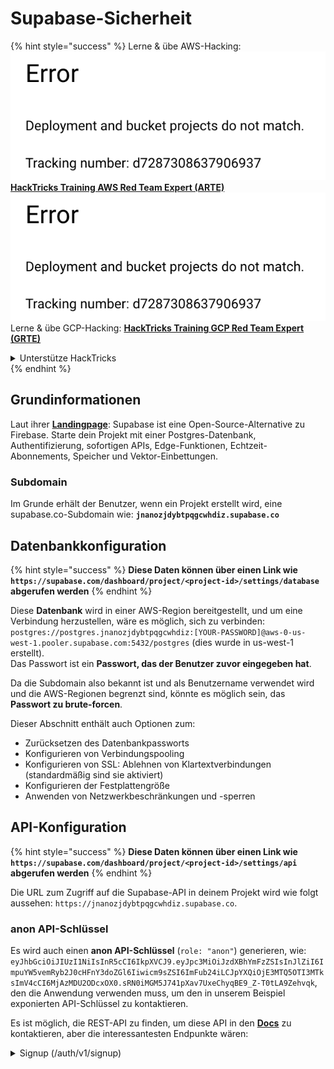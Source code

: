 # Supabase-Sicherheit

{% hint style="success" %}
Lerne & übe AWS-Hacking:<img src="../.gitbook/assets/image (1) (1).png" alt="" data-size="line">[**HackTricks Training AWS Red Team Expert (ARTE)**](https://training.hacktricks.xyz/courses/arte)<img src="../.gitbook/assets/image (1) (1).png" alt="" data-size="line">\
Lerne & übe GCP-Hacking: <img src="../.gitbook/assets/image (2).png" alt="" data-size="line">[**HackTricks Training GCP Red Team Expert (GRTE)**<img src="../.gitbook/assets/image (2).png" alt="" data-size="line">](https://training.hacktricks.xyz/courses/grte)

<details>

<summary>Unterstütze HackTricks</summary>

* Überprüfe die [**Abonnementpläne**](https://github.com/sponsors/carlospolop)!
* **Tritt der** 💬 [**Discord-Gruppe**](https://discord.gg/hRep4RUj7f) oder der [**Telegram-Gruppe**](https://t.me/peass) bei oder **folge** uns auf **Twitter** 🐦 [**@hacktricks\_live**](https://twitter.com/hacktricks\_live)**.**
* **Teile Hacking-Tricks, indem du PRs zu den** [**HackTricks**](https://github.com/carlospolop/hacktricks) und [**HackTricks Cloud**](https://github.com/carlospolop/hacktricks-cloud) GitHub-Repos einreichst.

</details>
{% endhint %}

## Grundinformationen

Laut ihrer [**Landingpage**](https://supabase.com/): Supabase ist eine Open-Source-Alternative zu Firebase. Starte dein Projekt mit einer Postgres-Datenbank, Authentifizierung, sofortigen APIs, Edge-Funktionen, Echtzeit-Abonnements, Speicher und Vektor-Einbettungen.

### Subdomain

Im Grunde erhält der Benutzer, wenn ein Projekt erstellt wird, eine supabase.co-Subdomain wie: **`jnanozjdybtpqgcwhdiz.supabase.co`**

## **Datenbankkonfiguration**

{% hint style="success" %}
**Diese Daten können über einen Link wie `https://supabase.com/dashboard/project/<project-id>/settings/database` abgerufen werden**
{% endhint %}

Diese **Datenbank** wird in einer AWS-Region bereitgestellt, und um eine Verbindung herzustellen, wäre es möglich, sich zu verbinden: `postgres://postgres.jnanozjdybtpqgcwhdiz:[YOUR-PASSWORD]@aws-0-us-west-1.pooler.supabase.com:5432/postgres` (dies wurde in us-west-1 erstellt).\
Das Passwort ist ein **Passwort, das der Benutzer zuvor eingegeben hat**.

Da die Subdomain also bekannt ist und als Benutzername verwendet wird und die AWS-Regionen begrenzt sind, könnte es möglich sein, das **Passwort zu brute-forcen**.

Dieser Abschnitt enthält auch Optionen zum:

* Zurücksetzen des Datenbankpassworts
* Konfigurieren von Verbindungspooling
* Konfigurieren von SSL: Ablehnen von Klartextverbindungen (standardmäßig sind sie aktiviert)
* Konfigurieren der Festplattengröße
* Anwenden von Netzwerkbeschränkungen und -sperren

## API-Konfiguration

{% hint style="success" %}
**Diese Daten können über einen Link wie `https://supabase.com/dashboard/project/<project-id>/settings/api` abgerufen werden**
{% endhint %}

Die URL zum Zugriff auf die Supabase-API in deinem Projekt wird wie folgt aussehen: `https://jnanozjdybtpqgcwhdiz.supabase.co`.

### anon API-Schlüssel

Es wird auch einen **anon API-Schlüssel** (`role: "anon"`) generieren, wie: `eyJhbGciOiJIUzI1NiIsInR5cCI6IkpXVCJ9.eyJpc3MiOiJzdXBhYmFzZSIsInJlZiI6ImpuYW5vemRyb2J0cHFnY3doZGl6Iiwicm9sZSI6ImFub24iLCJpYXQiOjE3MTQ5OTI3MTksImV4cCI6MjAzMDU2ODcxOX0.sRN0iMGM5J741pXav7UxeChyqBE9_Z-T0tLA9Zehvqk`, den die Anwendung verwenden muss, um den in unserem Beispiel exponierten API-Schlüssel zu kontaktieren.

Es ist möglich, die REST-API zu finden, um diese API in den [**Docs**](https://supabase.com/docs/reference/self-hosting-auth/returns-the-configuration-settings-for-the-gotrue-server) zu kontaktieren, aber die interessantesten Endpunkte wären:

<details>

<summary>Signup (/auth/v1/signup)</summary>
```
POST /auth/v1/signup HTTP/2
Host: id.io.net
Content-Length: 90
X-Client-Info: supabase-js-web/2.39.2
Sec-Ch-Ua: "Not-A.Brand";v="99", "Chromium";v="124"
Sec-Ch-Ua-Mobile: ?0
Authorization: Bearer eyJhbGciOiJIUzI1NiIsInR5cCI6IkpXVCJ9.eyJpc3MiOiJzdXBhYmFzZSIsInJlZiI6ImpuYW5vemRyb2J0cHFnY3doZGl6Iiwicm9sZSI6ImFub24iLCJpYXQiOjE3MTQ5OTI3MTksImV4cCI6MjAzMDU2ODcxOX0.sRN0iMGM5J741pXav7UxeChyqBE9_Z-T0tLA9Zehvqk
User-Agent: Mozilla/5.0 (Windows NT 10.0; Win64; x64) AppleWebKit/537.36 (KHTML, like Gecko) Chrome/124.0.6367.60 Safari/537.36
Content-Type: application/json;charset=UTF-8
Apikey: eyJhbGciOiJIUzI1NiIsInR5cCI6IkpXVCJ9.eyJpc3MiOiJzdXBhYmFzZSIsInJlZiI6ImpuYW5vemRyb2J0cHFnY3doZGl6Iiwicm9sZSI6ImFub24iLCJpYXQiOjE3MTQ5OTI3MTksImV4cCI6MjAzMDU2ODcxOX0.sRN0iMGM5J741pXav7UxeChyqBE9_Z-T0tLA9Zehvqk
Sec-Ch-Ua-Platform: "macOS"
Accept: */*
Origin: https://cloud.io.net
Sec-Fetch-Site: same-site
Sec-Fetch-Mode: cors
Sec-Fetch-Dest: empty
Referer: https://cloud.io.net/
Accept-Encoding: gzip, deflate, br
Accept-Language: en-GB,en-US;q=0.9,en;q=0.8
Priority: u=1, i

{"email":"test@exmaple.com","password":"SomeCOmplexPwd239."}
```
</details>

<details>

<summary>Anmeldung (/auth/v1/token?grant_type=password)</summary>
```
POST /auth/v1/token?grant_type=password HTTP/2
Host: hypzbtgspjkludjcnjxl.supabase.co
Content-Length: 80
X-Client-Info: supabase-js-web/2.39.2
Sec-Ch-Ua: "Not-A.Brand";v="99", "Chromium";v="124"
Sec-Ch-Ua-Mobile: ?0
Authorization: Bearer eyJhbGciOiJIUzI1NiIsInR5cCI6IkpXVCJ9.eyJpc3MiOiJzdXBhYmFzZSIsInJlZiI6ImpuYW5vemRyb2J0cHFnY3doZGl6Iiwicm9sZSI6ImFub24iLCJpYXQiOjE3MTQ5OTI3MTksImV4cCI6MjAzMDU2ODcxOX0.sRN0iMGM5J741pXav7UxeChyqBE9_Z-T0tLA9Zehvqk
User-Agent: Mozilla/5.0 (Windows NT 10.0; Win64; x64) AppleWebKit/537.36 (KHTML, like Gecko) Chrome/124.0.6367.60 Safari/537.36
Content-Type: application/json;charset=UTF-8
Apikey: eyJhbGciOiJIUzI1NiIsInR5cCI6IkpXVCJ9.eyJpc3MiOiJzdXBhYmFzZSIsInJlZiI6ImpuYW5vemRyb2J0cHFnY3doZGl6Iiwicm9sZSI6ImFub24iLCJpYXQiOjE3MTQ5OTI3MTksImV4cCI6MjAzMDU2ODcxOX0.sRN0iMGM5J741pXav7UxeChyqBE9_Z-T0tLA9Zehvqk
Sec-Ch-Ua-Platform: "macOS"
Accept: */*
Origin: https://cloud.io.net
Sec-Fetch-Site: same-site
Sec-Fetch-Mode: cors
Sec-Fetch-Dest: empty
Referer: https://cloud.io.net/
Accept-Encoding: gzip, deflate, br
Accept-Language: en-GB,en-US;q=0.9,en;q=0.8
Priority: u=1, i

{"email":"test@exmaple.com","password":"SomeCOmplexPwd239."}
```
</details>

Also, wann immer Sie einen Kunden entdecken, der Supabase mit der Subdomain verwendet, die ihm zugewiesen wurde (es ist möglich, dass eine Subdomain des Unternehmens ein CNAME über ihre Supabase-Subdomain hat), sollten Sie versuchen, **ein neues Konto auf der Plattform über die Supabase-API zu erstellen**.

### secret / service\_role API-Schlüssel

Ein geheimer API-Schlüssel wird ebenfalls mit **`role: "service_role"`** generiert. Dieser API-Schlüssel sollte geheim sein, da er in der Lage ist, **Row Level Security** zu umgehen.

Der API-Schlüssel sieht so aus: `eyJhbGciOiJIUzI1NiIsInR5cCI6IkpXVCJ9.eyJpc3MiOiJzdXBhYmFzZSIsInJlZiI6ImpuYW5vemRyb2J0cHFnY3doZGl6Iiwicm9sZSI6InNlcnZpY2Vfcm9sZSIsImlhdCI6MTcxNDk5MjcxOSwiZXhwIjoyMDMwNTY4NzE5fQ.0a8fHGp3N_GiPq0y0dwfs06ywd-zhTwsm486Tha7354`

### JWT-Geheimnis

Ein **JWT-Geheimnis** wird ebenfalls generiert, damit die Anwendung **benutzerdefinierte JWT-Token erstellen und signieren** kann.

## Authentifizierung

### Anmeldungen

{% hint style="success" %}
Standardmäßig erlaubt Supabase **neuen Benutzern, Konten** in Ihrem Projekt über die zuvor genannten API-Endpunkte zu erstellen.
{% endhint %}

Diese neuen Konten müssen standardmäßig **ihre E-Mail-Adresse validieren**, um sich in das Konto einloggen zu können. Es ist möglich, **"Anonyme Anmeldungen erlauben"** zu aktivieren, um es Personen zu ermöglichen, sich ohne Verifizierung ihrer E-Mail-Adresse anzumelden. Dies könnte den Zugriff auf **unerwartete Daten** gewähren (sie erhalten die Rollen `public` und `authenticated`).\
Das ist eine sehr schlechte Idee, da Supabase pro aktivem Benutzer Gebühren erhebt, sodass Personen Benutzer erstellen und sich anmelden könnten, und Supabase wird dafür Gebühren erheben:

<figure><img src="../.gitbook/assets/image (1) (1) (1) (1).png" alt=""><figcaption></figcaption></figure>

### Passwörter & Sitzungen

Es ist möglich, die minimale Passwortlänge (standardmäßig) anzugeben, Anforderungen (standardmäßig keine) und die Verwendung von geleakten Passwörtern zu untersagen.\
Es wird empfohlen, die **Anforderungen zu verbessern, da die Standardanforderungen schwach sind**.

* Benutzersitzungen: Es ist möglich zu konfigurieren, wie Benutzersitzungen funktionieren (Timeouts, 1 Sitzung pro Benutzer...)
* Bot- und Missbrauchsschutz: Es ist möglich, Captcha zu aktivieren.

### SMTP-Einstellungen

Es ist möglich, ein SMTP einzurichten, um E-Mails zu senden.

### Erweiterte Einstellungen

* Ablaufzeit für Zugriffstoken festlegen (standardmäßig 3600)
* Erkennen und Widerrufen potenziell kompromittierter Aktualisierungstoken und Timeout festlegen
* MFA: Angeben, wie viele MFA-Faktoren gleichzeitig pro Benutzer registriert werden können (standardmäßig 10)
* Maximale direkte Datenbankverbindungen: Maximale Anzahl von Verbindungen, die zur Authentifizierung verwendet werden (standardmäßig 10)
* Maximale Anforderungsdauer: Maximale Zeit, die für eine Auth-Anforderung zulässig ist (standardmäßig 10s)

## Speicherung

{% hint style="success" %}
Supabase ermöglicht **das Speichern von Dateien** und macht sie über eine URL zugänglich (es verwendet S3-Buckets).
{% endhint %}

* Die Upload-Dateigrößenbeschränkung festlegen (Standard ist 50 MB)
* Die S3-Verbindung wird mit einer URL wie folgt angegeben: `https://jnanozjdybtpqgcwhdiz.supabase.co/storage/v1/s3`
* Es ist möglich, **S3-Zugriffsschlüssel** anzufordern, die aus einer `access key ID` (z. B. `a37d96544d82ba90057e0e06131d0a7b`) und einem `secret access key` (z. B. `58420818223133077c2cec6712a4f909aec93b4daeedae205aa8e30d5a860628`) bestehen.

## Edge-Funktionen

Es ist möglich, **Geheimnisse** in Supabase zu speichern, die auch **von Edge-Funktionen** zugänglich sind (sie können über das Web erstellt und gelöscht werden, aber es ist nicht möglich, ihren Wert direkt abzurufen).

{% hint style="success" %}
Lernen & Üben von AWS-Hacking:<img src="../.gitbook/assets/image (1) (1).png" alt="" data-size="line">[**HackTricks Training AWS Red Team Expert (ARTE)**](https://training.hacktricks.xyz/courses/arte)<img src="../.gitbook/assets/image (1) (1).png" alt="" data-size="line">\
Lernen & Üben von GCP-Hacking: <img src="../.gitbook/assets/image (2).png" alt="" data-size="line">[**HackTricks Training GCP Red Team Expert (GRTE)**<img src="../.gitbook/assets/image (2).png" alt="" data-size="line">](https://training.hacktricks.xyz/courses/grte)

<details>

<summary>Support HackTricks</summary>

* Überprüfen Sie die [**Abonnementpläne**](https://github.com/sponsors/carlospolop)!
* **Treten Sie der** 💬 [**Discord-Gruppe**](https://discord.gg/hRep4RUj7f) oder der [**Telegram-Gruppe**](https://t.me/peass) bei oder **folgen** Sie uns auf **Twitter** 🐦 [**@hacktricks\_live**](https://twitter.com/hacktricks\_live)**.**
* **Teilen Sie Hacking-Tricks, indem Sie PRs an die** [**HackTricks**](https://github.com/carlospolop/hacktricks) und [**HackTricks Cloud**](https://github.com/carlospolop/hacktricks-cloud) GitHub-Repos senden.

</details>
{% endhint %}
